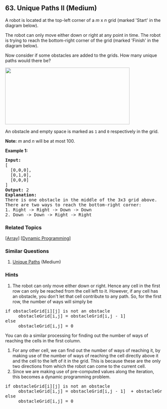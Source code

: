 <!--|This file generated by command(leetcode description); DO NOT EDIT.    |-->
<!--+----------------------------------------------------------------------+-->
<!--|@author    Openset <openset.wang@gmail.com>                           |-->
<!--|@link      https://github.com/openset                                 |-->
<!--|@home      https://github.com/openset/leetcode                        |-->
<!--+----------------------------------------------------------------------+-->

## 63. Unique Paths II (Medium)

<p>A robot is located at the top-left corner of a <em>m</em> x <em>n</em> grid (marked &#39;Start&#39; in the diagram below).</p>

<p>The robot can only move either down or right at any point in time. The robot is trying to reach the bottom-right corner of the grid (marked &#39;Finish&#39; in the diagram below).</p>

<p>Now consider if some obstacles are added to the grids. How many unique paths would there be?</p>

<p><img src="https://assets.leetcode.com/uploads/2018/10/22/robot_maze.png" style="width: 400px; height: 183px;" /></p>

<p>An obstacle and empty space is marked as <code>1</code> and <code>0</code> respectively in the grid.</p>

<p><strong>Note:</strong> <em>m</em> and <em>n</em> will be at most 100.</p>

<p><strong>Example 1:</strong></p>

<pre>
<strong>Input:
</strong>[
&nbsp; [0,0,0],
&nbsp; [0,1,0],
&nbsp; [0,0,0]
]
<strong>Output:</strong> 2
<strong>Explanation:</strong>
There is one obstacle in the middle of the 3x3 grid above.
There are two ways to reach the bottom-right corner:
1. Right -&gt; Right -&gt; Down -&gt; Down
2. Down -&gt; Down -&gt; Right -&gt; Right
</pre>

### Related Topics
  [[Array](https://github.com/openset/leetcode/tree/master/tag/array/README.md)]
  [[Dynamic Programming](https://github.com/openset/leetcode/tree/master/tag/dynamic-programming/README.md)]

### Similar Questions
  1. [Unique Paths](https://github.com/openset/leetcode/tree/master/problems/unique-paths) (Medium)

### Hints
  1. The robot can only move either down or right. Hence any cell in the first row can only be reached from the cell left to it. However, if any cell has an obstacle, you don't let that cell contribute to any path. So, for the first row, the number of ways will simply be 

<pre>
if obstacleGrid[i][j] is not an obstacle
     obstacleGrid[i,j] = obstacleGrid[i,j - 1] 
else
     obstacleGrid[i,j] = 0
</pre>

You can do a similar processing for finding out the number of ways of reaching the cells in the first column.
  1. For any other cell, we can find out the number of ways of reaching it, by making use of the number of ways of reaching the cell directly above it and the cell to the left of it in the grid. This is because these are the only two directions from which the robot can come to the current cell.
  1. Since we are making use of pre-computed values along the iteration, this becomes a dynamic programming problem.

<pre>
if obstacleGrid[i][j] is not an obstacle
     obstacleGrid[i,j] = obstacleGrid[i,j - 1]  + obstacleGrid[i - 1][j]
else
     obstacleGrid[i,j] = 0
</pre>

</pre>
